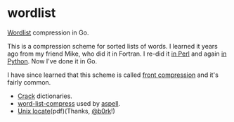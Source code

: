 # wordlist
[Wordlist](http://oylenshpeegul.github.io/Compress-DAWG/) compression in Go.

This is a compression scheme for sorted lists of words. I learned it
years ago from my friend Mike, who did it in Fortran. I re-did it
[in Perl](https://github.com/oylenshpeegul/Compress-DAWG) and again
[in Python](https://github.com/oylenshpeegul/Compress-DAWG/blob/master/wordlist.py). Now I've done it in Go.

I have since learned that this scheme is called
[front compression](http://en.wikipedia.org/wiki/Incremental_encoding)
and it's fairly common.
* [Crack](http://www.crypticide.com/alecm/software/crack/c50-faq.html) dictionaries.
* [word-list-compress](http://www.man-online.org/page/1-word-list-compress/)
used by [aspell](http://aspell.net/).
* [Unix locate](http://www.eecs.berkeley.edu/Pubs/TechRpts/1983/CSD-83-148.pdf)(pdf)(Thanks, [@b0rk](https://twitter.com/b0rk/status/573525321363759105)!)




